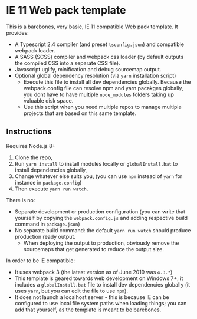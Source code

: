 # IE 11 Web pack template
This is a barebones, very basic, IE 11 compatible Web pack template. It provides:
* A Typescript 2.4 compiler (and preset `tsconfig.json`) and compatible webpack loader.
* A SASS (SCSS) compiler and webpack css loader (by default outputs the compiled CSS into a separate CSS file).
* Javascript uglify, minification and debug sourcemap output.
* Optional global dependency resolution (via `yarn` installation script)
	- Execute this file to install all dev dependencies globally.
	Because the webpack.config file can resolve npm and yarn pacakges globally, you dont have to have multiple `node_modules` folders taking up valuable disk space.
	- Use this script when you need multiple repos to manage multiple projects that are based on this same template.

## Instructions

Requires Node.js 8+

1. Clone the repo,
2. Run `yarn install` to install modules locally or `globalInstall.bat` to install dependencies globally,
3. Change whatever else suits you, (you can use `npm` instead of `yarn` for instance in `package.config`)
4. Then execute `yarn run watch`.

There is no: 
* Separate development or production configuration (you can write that yourself by copying the `webpack.config.js` and adding respective build command in `package.json`)
* No separate build command: the default `yarn run watch` should produce production ready output. 
	- When deploying the output to production, obviously remove the sourcemaps that get generated to reduce the output size.

In order to be IE compatible:
* It uses webpack 3 (the latest version as of June 2019 was `4.3.*`)
* This template is geared towards web development on Windows 7+; it includes a `globalInstall.bat` file to install dev dependencies globally (it uses `yarn`, but you can edit the file to use `npm`).
* It does not launch a localhost server - this is because IE can be configured to use local file system paths when loading things; you can add that yourself, as the template is meant to be barebones.